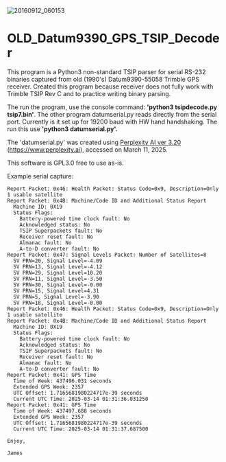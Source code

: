 
![20160912_060153](https://github.com/user-attachments/assets/faabf3f4-99fe-4197-95a3-7e63244c1814)

# OLD_Datum9390_GPS_TSIP_Decoder
This program is a Python3 non-standard TSIP parser for serial RS-232 binaries captured from old (1990's) Datum9390-55058 Trimble GPS receiver.
Created this program because receiver does not fully work with Trimble TSIP Rev C and to practice writing binary parsing.

The run the program, use the console command: <b>'python3 tsipdecode.py tsip7.bin'</b>.
The other program datumserial.py reads directly from the serial port. Currently is it set up for 19200 baud with HW hand handshaking. 
The run this use <b>'python3 datumserial.py'.</b> 

The 'datumserial.py' was created using [Perplexity AI ver 3.20](https://www.perplexity.ai/) (https://www.perplexity.ai), accessed on March 11, 2025.

This software is GPL3.0 free to use as-is.

Example serial capture:
```
Report Packet: 0x46: Health Packet: Status Code=0x9, Description=Only 1 usable satellite
Report Packet: 0x4B: Machine/Code ID and Additional Status Report
  Machine ID: 0X19
  Status Flags:
    Battery-powered time clock fault: No
    Acknowledged status: No
    TSIP Superpackets fault: No
    Receiver reset fault: No
    Almanac fault: No
    A-to-D converter fault: No
Report Packet: 0x47: Signal Levels Packet: Number of Satellites=8
  SV PRN=20, Signal Level=-4.09
  SV PRN=13, Signal Level=-4.12
  SV PRN=29, Signal Level=10.20
  SV PRN=11, Signal Level=-3.50
  SV PRN=30, Signal Level=-0.00
  SV PRN=15, Signal Level=4.31
  SV PRN=5, Signal Level=-3.90
  SV PRN=18, Signal Level=-0.00
Report Packet: 0x46: Health Packet: Status Code=0x9, Description=Only 1 usable satellite
Report Packet: 0x4B: Machine/Code ID and Additional Status Report
  Machine ID: 0X19
  Status Flags:
    Battery-powered time clock fault: No
    Acknowledged status: No
    TSIP Superpackets fault: No
    Receiver reset fault: No
    Almanac fault: No
    A-to-D converter fault: No
Report Packet: 0x41: GPS Time
  Time of Week: 437496.031 seconds
  Extended GPS Week: 2357
  UTC Offset: 1.7165681980224717e-39 seconds
  Current UTC Time: 2025-03-14 01:31:36.031250
Report Packet: 0x41: GPS Time
  Time of Week: 437497.688 seconds
  Extended GPS Week: 2357
  UTC Offset: 1.7165681980224717e-39 seconds
  Current UTC Time: 2025-03-14 01:31:37.687500

Enjoy,

James 
